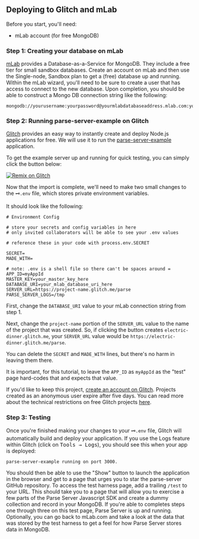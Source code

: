 ## Deploying to Glitch and mLab

Before you start, you'll need:

 - mLab account (for free MongoDB)

### Step 1: Creating your database on mLab

[mLab](https://mlab.com) provides a Database-as-a-Service for MongoDB. They include a free tier for small sandbox databases. Create an account on mLab and then use the Single-node, Sandbox plan to get a (free) database up and running. Within the mLab wizard, you'll need to be sure to create a user that has access to connect to the new database. Upon completion, you should be able to construct a Mongo DB connection string like the following:

```
mongodb://yourusername:yourpassword@yourmlabdatabaseaddress.mlab.com:yourdatabaseport/yourdatabasename
```

### Step 2: Running parse-server-example on Glitch

[Glitch](https://glitch.com) provides an easy way to instantly create and deploy Node.js applications for free. We will use it to run the [parse-server-example](https://github.com/parse-community/parse-server-example) application.

To get the example server up and running for quick testing, you can simply click the button below:

[![Remix on Glitch](https://cdn.glitch.com/2703baf2-b643-4da7-ab91-7ee2a2d00b5b%2Fremix-button.svg)](https://glitch.com/edit/#!/import/github/parse-community/parse-server-example?APP_ID=myAppId&MASTER_KEY=your_master_key_here&DATABASE_URI=your_mlab_database_uri_here&SERVER_URL=https://project-name.glitch.me/parse&PARSE_SERVER_LOGS=/tmp)

Now that the import is complete, we'll need to make two small changes to the ```🗝️.env``` file, which stores private environment variables.

It should look like the following:

```
# Environment Config

# store your secrets and config variables in here
# only invited collaborators will be able to see your .env values

# reference these in your code with process.env.SECRET

SECRET=
MADE_WITH=

# note: .env is a shell file so there can't be spaces around =
APP_ID=myAppId
MASTER_KEY=your_master_key_here
DATABASE_URI=your_mlab_database_uri_here
SERVER_URL=https://project-name.glitch.me/parse
PARSE_SERVER_LOGS=/tmp

```
First, change the ```DATABASE_URI``` value to your mLab connection string from step 1.

Next, change the ```project-name``` portion of the ```SERVER_URL``` value to the name of the project that was created. So, if clicking the button creates ```electric-dinner.glitch.me```, your ```SERVER_URL``` value would be ```https://electric-dinner.glitch.me/parse```.

You can delete the ```SECRET``` and ```MADE_WITH``` lines, but there's no harm in leaving them there.

It is important, for this tutorial, to leave the ```APP_ID``` as ```myAppId``` as the "test" page hard-codes that and expects that value.

If you'd like to keep this project, [create an account on Glitch](https://glitch.com/help/how-do-i-create-an-account-on-glitch/). Projects created as an anonymous user expire after five days. You can read more about the technical restrictions on free Glitch projects [here](https://glitch.com/help/restrictions/).


### Step 3: Testing

Once you're finished making your changes to your ```🗝️.env``` file, Glitch will automatically build and deploy your application. If you use the Logs feature within Glitch (click on <kbd><kbd><samp>Tools</samp></kbd> &rarr; <kbd><samp>Logs</samp></kbd></kbd>), you should see this when your app is deployed:

```
parse-server-example running on port 3000.
```

You should then be able to use the "Show" button to launch the application in the browser and get to a page that urges you to star the parse-server GitHub repository. To access the test harness page, add a trailing ```/test``` to your URL. This should take you to a page that will allow you to exercise a few parts of the Parse Server Javascript SDK and create a dummy collection and record in your MongoDB. If you're able to completes steps one through three on this test page, Parse Server is up and running. Optionally, you can go back to mLab.com and take a look at the data that was stored by the test harness to get a feel for how Parse Server stores data in MongoDB.
